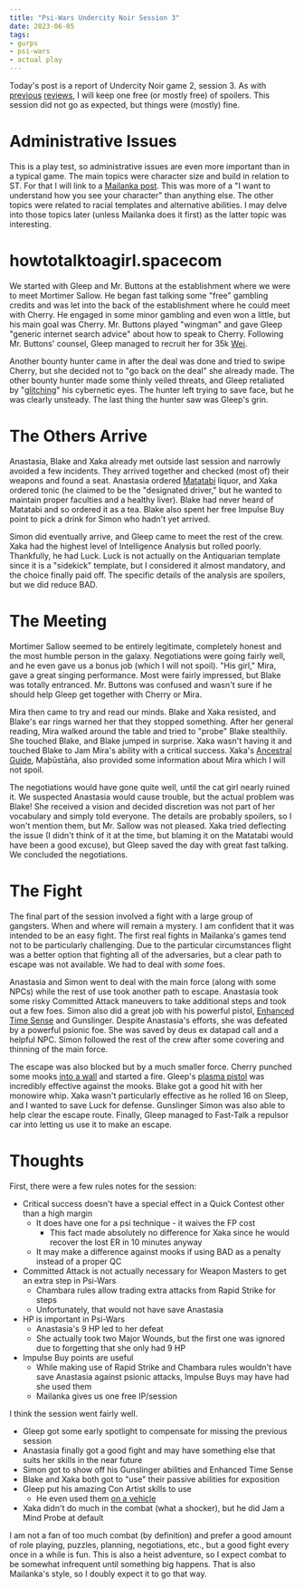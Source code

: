 ```yaml
---
title: "Psi-Wars Undercity Noir Session 3"
date: 2023-06-05
tags:
- gurps
- psi-wars
- actual play
---
```


Today's post is a report of Undercity Noir game 2, session 3. As with [previous](https://calmquist.github.io/2023/04/05/undercity-noir-intro.html) [reviews](https://calmquist.github.io/2023/05/08/undercity-noir-part-2.html), I will keep one free (or mostly free) of spoilers. This session did not go as expected, but things were (mostly) fine.

# Administrative Issues
This is a play test, so administrative issues are even more important than in a typical game. The main topics were character size and build in relation to ST. For that I will link to a [Mailanka post](https://mailanka.wordpress.com/2022/10/10/never-ask-a-woman-her-weight-a-man-his-height/). This was more of a "I want to understand how you see your character" than anything else. The other topics were related to racial templates and alternative abilities. I may delve into those topics later (unless Mailanka does it first) as the latter topic was interesting.

# howtotalktoagirl.spacecom
We started with Gleep and Mr. Buttons at the establishment where we were to meet Mortimer Sallow. He began fast talking some "free" gambling credits and was let into the back of the establishment where he could meet with Cherry. He engaged in some minor gambling and even won a little, but his main goal was Cherry. Mr. Buttons played "wingman" and gave Gleep "generic internet search advice" about how to speak to Cherry. Following Mr. Buttons' counsel, Gleep managed to recruit her for 35k [Wei](http://psi-wars.wikidot.com/wiki:currencies#toc5).

Another bounty hunter came in after the deal was done and tried to swipe Cherry, but she decided not to "go back on the deal" she already made. The other bounty hunter made some thinly veiled threats, and Gleep retaliated by "[glitching](http://psi-wars.wikidot.com/wiki:machine-telepathy#toc9)" his cybernetic eyes. The hunter left trying to save face, but he was clearly unsteady. The last thing the hunter saw was Gleep's grin.

# The Others Arrive
Anastasia, Blake and Xaka already met outside last session and narrowly avoided a few incidents. They arrived together and checked (most of) their weapons and found a seat. Anastasia ordered [Matatabi](http://psi-wars.wikidot.com/wiki:asrathi#toc17) liquor, and Xaka ordered tonic (he claimed to be the "designated driver," but he wanted to maintain proper faculties and a healthy liver). Blake had never heard of Matatabi and so ordered it as a tea. Blake also spent her free Impulse Buy point to pick a drink for Simon who hadn't yet arrived.

Simon did eventually arrive, and Gleep came to meet the rest of the crew. Xaka had the highest level of Intelligence Analysis but rolled poorly. Thankfully, he had Luck. Luck is not actually on the Antiquarian template since it is a "sidekick" template, but I considered it almost mandatory, and the choice finally paid off. The specific details of the analysis are spoilers, but we did reduce BAD.

# The Meeting
Mortimer Sallow seemed to be entirely legitimate, completely honest and the most humble person in the galaxy. Negotiations were going fairly well, and he even gave us a bonus job (which I will not spoil). "His girl," Mira, gave a great singing performance. Most were fairly impressed, but Blake was totally entranced. Mr. Buttons was confused and wasn't sure if he should help Gleep get together with Cherry or Mira.

Mira then came to try and read our minds. Blake and Xaka resisted, and Blake's ear rings warned her that they stopped something. After her general reading, Mira walked around the table and tried to "probe" Blake stealthily. She touched Blake, and Blake jumped in surprise. Xaka wasn't having it and touched Blake to Jam Mira's ability with a critical success. Xaka's [Ancestral Guide](http://psi-wars.wikidot.com/wiki:keleni#toc8), Maþūstāña, also provided some information about Mira which I will not spoil.

The negotiations would have gone quite well, until the cat girl nearly ruined it. We suspected Anastasia would cause trouble, but the actual problem was Blake! She received a vision and decided discretion was not part of her vocabulary and simply told everyone. The details are probably spoilers, so I won't mention them, but Mr. Sallow was not pleased. Xaka tried deflecting the issue (I didn't think of it at the time, but blaming it on the Matatabi would have been a good excuse), but Gleep saved the day with great fast talking. We concluded the negotiations.

# The Fight
The final part of the session involved a fight with a large group of gangsters. When and where will remain a mystery. I am confident that it was intended to be an easy fight. The first real fights in Mailanka's games tend not to be particularly challenging. Due to the particular circumstances flight was a better option that fighting all of the adversaries, but a clear path to escape was not available. We had to deal with _some_ foes.

Anastasia and Simon went to deal with the main force (along with some NPCs) while the rest of use took another path to escape. Anastasia took some risky Committed Attack maneuvers to take additional steps and took out a few foes. Simon also did a great job with his powerful pistol, [Enhanced Time Sense](http://psi-wars.wikidot.com/wiki:traders#toc4) and Gunslinger. Despite Anastasia's efforts, she was defeated by a powerful psionic foe. She was saved by deus ex datapad call and a helpful NPC. Simon followed the rest of the crew after some covering and thinning of the main force.

The escape was also blocked but by a much smaller force. Cherry punched some mooks [into a wall](http://psi-wars.wikidot.com/wiki:psychokinesis#toc6) and started a fire. Gleep's [plasma pistol](http://psi-wars.wikidot.com/wiki:weapons#toc1) was incredibly effective against the mooks. Blake got a good hit with her monowire whip. Xaka wasn't particularly effective as he rolled 16 on Sleep, and I wanted to save Luck for defense. Gunslinger Simon was also able to help clear the escape route. Finally, Gleep managed to Fast-Talk a repulsor car into letting us use it to make an escape.

# Thoughts
First, there were a few rules notes for the session:

* Critical success doesn't have a special effect in a Quick Contest other than a high margin
  * It does have one for a psi technique - it waives the FP cost
    * This fact made absolutely no difference for Xaka since he would recover the lost ER in 10 minutes anyway
  * It may make a difference against mooks if using BAD as a penalty instead of a proper QC
* Committed Attack is not actually necessary for Weapon Masters to get an extra step in Psi-Wars
  * Chambara rules allow trading extra attacks from Rapid Strike for steps
  * Unfortunately, that would not have save Anastasia
* HP is important in Psi-Wars
  * Anastasia's 9 HP led to her defeat
  * She actually took two Major Wounds, but the first one was ignored due to forgetting that she only had 9 HP
* Impulse Buy points are useful
  * While making use of Rapid Strike and Chambara rules wouldn't have save Anastasia against psionic attacks, Impulse Buys may have had she used them
  * Mailanka gives us one free IP/session

I think the session went fairly well. 
* Gleep got some early spotlight to compensate for missing the previous session
* Anastasia finally got a good fight and may have something else that suits her skills in the near future
* Simon got to show off his Gunslinger abilities and Enhanced Time Sense
* Blake and Xaka both got to "use" their passive abilities for exposition
* Gleep put his amazing Con Artist skills to use
  * He even used them [on a vehicle](http://psi-wars.wikidot.com/wiki:machine-telepathy#toc14)
* Xaka didn't do much in the combat (what a shocker), but he did Jam a Mind Probe at default

I am not a fan of too much combat (by definition) and prefer a good amount of role playing, puzzles, planning, negotiations, etc., but a good fight every once in a while is fun. This is also a heist adventure, so I expect combat to be somewhat infrequent until something big happens. That is also Mailanka's style, so I doubly expect it to go that way.

